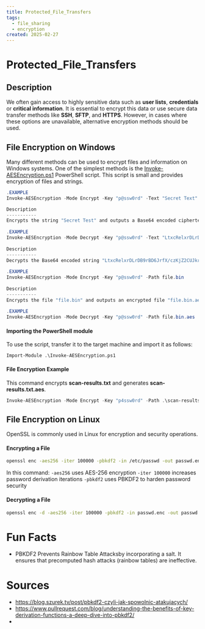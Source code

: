```yaml
---
title: Protected_File_Transfers
tags:
  - file_sharing
  - encryption
created: 2025-02-27
---
```


# Protected_File_Transfers

## Description
We often gain access to highly sensitive data such as **user lists**, **credentials** or **critical information**. It is essential to encrypt this data or use secure data transfer methods like **SSH**, **SFTP**, and **HTTPS**. However, in cases where these options are unavailable, alternative encryption methods should be used.

## File Encryption on Windows
Many different methods can be used to encrypt files and information on Windows systems. One of the simplest methods is the [Invoke-AESEncryption.ps1](https://www.powershellgallery.com/packages/DRTools/4.0.2.3/Content/Functions%5CInvoke-AESEncryption.ps1) PowerShell script. This script is small and provides encryption of files and strings.

```powershell
.EXAMPLE
Invoke-AESEncryption -Mode Encrypt -Key "p@ssw0rd" -Text "Secret Text" 

Description
-----------
Encrypts the string "Secret Test" and outputs a Base64 encoded ciphertext.
 
.EXAMPLE
Invoke-AESEncryption -Mode Decrypt -Key "p@ssw0rd" -Text "LtxcRelxrDLrDB9rBD6JrfX/czKjZ2CUJkrg++kAMfs="
 
Description
-----------
Decrypts the Base64 encoded string "LtxcRelxrDLrDB9rBD6JrfX/czKjZ2CUJkrg++kAMfs=" and outputs plain text.
 
.EXAMPLE
Invoke-AESEncryption -Mode Encrypt -Key "p@ssw0rd" -Path file.bin
 
Description
-----------
Encrypts the file "file.bin" and outputs an encrypted file "file.bin.aes"
 
.EXAMPLE
Invoke-AESEncryption -Mode Decrypt -Key "p@ssw0rd" -Path file.bin.aes
```

#### Importing the PowerShell module

To use the script, transfer it to the target machine and import it as follows:

```
Import-Module .\Invoke-AESEncryption.ps1
```

#### File Encryption Example
This command encrypts **scan-results.txt** and generates **scan-results.txt.aes**.
```powershell
Invoke-AESEncryption -Mode Encrypt -Key "p4ssw0rd" -Path .\scan-results.txt
```

## File Encryption on Linux
OpenSSL is commonly used in Linux for encryption and security operations.
####  Encrypting a File
```bash
openssl enc -aes256 -iter 100000 -pbkdf2 -in /etc/passwd -out passwd.enc
```
In this command:
`-aes256` uses AES-256 encryption
`-iter 100000` increases password derivation iterations
`-pbkdf2` uses PBKDF2 to harden password security

#### Decrypting a File
```bash
openssl enc -d -aes256 -iter 100000 -pbkdf2 -in passwd.enc -out passwd
```


# Fun Facts
- PBKDF2 Prevents Rainbow Table Attacksby incorporating a salt. It ensures that precomputed hash attacks (rainbow tables) are ineffective.
# Sources
- https://blog.szurek.tv/post/pbkdf2-czyli-jak-spowolnic-atakujacych/
- https://www.pullrequest.com/blog/understanding-the-benefits-of-key-derivation-functions-a-deep-dive-into-pbkdf2/
- 